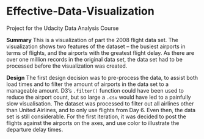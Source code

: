 # Effective-Data-Visualization
Project for the Udacity Data Analysis Course

**Summary**
This is a visualization of part the 2008 flight data set. The visualization shows two features of the dataset – the busiest airports in terms of flights, and the airports with the greatest flight delay. As there are over one million records in the original data set, the data set had to be processed before the visualization was created.

**Design**
The first design decision was to pre-process the data, to assist both load times and to filter the amount of airports in the data set to a manageable amount. D3’s `.filter()` function could have been used to reduce the airport count, but so large a `.csv` would have led to a painfully slow visualisation.
The dataset was processed to filter out all airlines other than United Airlines, and to only use flights from Day 6. Even then, the data set is still considerable.
For the first iteration, it was decided to post the flights against the airports on the axes, and use color to illustrate the departure delay times.
 
